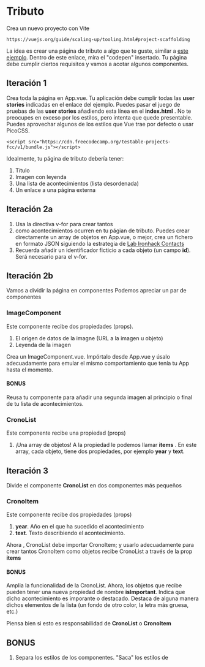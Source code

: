 # Tributo

Crea un nuevo proyecto con Vite

```
https://vuejs.org/guide/scaling-up/tooling.html#project-scaffolding
```

La idea es crear una página de tributo a algo que te guste, similar a [este ejemplo](https://www.freecodecamp.org/learn/responsive-web-design/responsive-web-design-projects/build-a-tribute-page). Dentro de este enlace, mira el "codepen" insertado. Tu página debe cumplir ciertos requisitos y vamos a acotar algunos componentes.

## Iteración 1

Crea toda la página en App.vue. Tu aplicación debe cumplir todas las **user stories** indicadas en el enlace del ejemplo. Puedes pasar el juego de pruebas de las **user stories** añadiendo esta línea en el **index.html** . No te preocupes en exceso por los estilos, pero intenta que quede presentable. Puedes aprovechar algunos de los estilos que Vue trae por defecto o usar PicoCSS.

```
<script src="https://cdn.freecodecamp.org/testable-projects-fcc/v1/bundle.js"></script>
```

Idealmente, tu página de tributo debería tener:

1. Título
2. Imagen con leyenda
3. Una lista de acontecimientos (lista desordenada)
4. Un enlace a una página externa

## Iteración 2a

1. Usa la directiva v-for para crear tantos <li> como acontecimientos ocurren en tu págian de tributo. Puedes crear directamente un array de objetos en App.vue, o mejor, crea un fichero en formato JSON siguiendo la estrategia de [Lab Ironhack Contacts](https://github.com/omiras/lab-vue-ironcontacts/blob/main/src/App.vue)
2. Recuerda añadir un identificador ficticio a cada objeto (un campo **id**). Será necesario para el v-for.

## Iteración 2b

Vamos a dividir la página en componentes
Podemos apreciar un par de componentes

### ImageComponent

Este componente recibe dos propiedades (props).

1. El origen de datos de la imagne (URL a la imagen u objeto)
2. Leyenda de la imagen

Crea un ImageComponent.vue. Impórtalo desde App.vue y úsalo adecuadamente para emular el mismo comportamiento que tenía tu App hasta el momento.

#### BONUS

Reusa tu componente para añadir una segunda imagen al principio o final de tu lista de acontecimientos.

### CronoList

Este componente recibe una propiedad (props)

1. ¡Una array de objetos! A la propiedad le podemos llamar **items** . En este array, cada objeto, tiene dos propiedades, por ejemplo **year** y **text**.

## Iteración 3

Divide el componente **CronoList** en dos componentes más pequeños

### CronoItem

Este componente recibe dos propiedades (props)

1. **year**. Año en el que ha sucedido el acontecimiento
2. **text**. Texto describiendo el acontecimiento.

Ahora , CronoList debe importar CronoItem; y usarlo adecuadamente para crear tantos CronoItem como objetos recibe CronoList a través de la prop **items**

#### BONUS

Amplia la funcionalidad de la CronoList. Ahora, los objetos que recibe pueden tener una nueva propiedad de nombre **isImportant**. Indica que dicho acontecimiento es imporante o destacado. Destaca de alguna manera dichos elementos de la lista (un fondo de otro color, la letra más gruesa, etc.)

Piensa bien si esto es responsabilidad de **CronoList** o **CronoItem**

## BONUS

1. Separa los estilos de los componentes. "Saca" los estilos de <style> en App.vue; y llévalos a cada componente gracias al uso de [Scoped CSS](https://vuejs.org/api/sfc-css-features.html#scoped-css)

